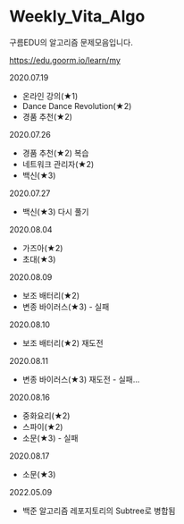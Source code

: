 # Weekly_Vita_Algo
 구름EDU의 알고리즘 문제모음입니다.

 https://edu.goorm.io/learn/my 



2020.07.19

+ 온라인 강의(★1)
+ Dance Dance Revolution(★2)
+ 경품 추천(★2)

2020.07.26
+ 경품 추천(★2) 복습
+ 네트워크 관리자(★2)
+ 백신(★3)

2020.07.27

+ 백신(★3) 다시 풀기

2020.08.04

+ 가즈아(★2)
+ 초대(★3)

2020.08.09

+ 보조 배터리(★2)
+ 변종 바이러스(★3) - 실패

2020.08.10

+ 보조 배터리(★2) 재도전

2020.08.11

+ 변종 바이러스(★3) 재도전 - 실패...

2020.08.16

+ 중화요리(★2)
+ 스파이(★2)
+ 소문(★3) - 실패

2020.08.17

+ 소문(★3)



2022.05.09

+ 백준 알고리즘 레포지토리의 Subtree로 병합됨